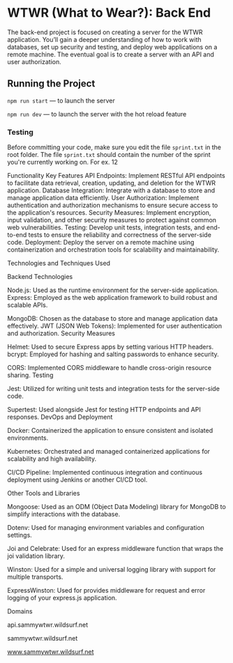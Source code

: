 # WTWR (What to Wear?): Back End

The back-end project is focused on creating a server for the WTWR application. You’ll gain a deeper understanding of how to work with databases, set up security and testing, and deploy web applications on a remote machine. The eventual goal is to create a server with an API and user authorization.

## Running the Project

`npm run start` — to launch the server

`npm run dev` — to launch the server with the hot reload feature

### Testing

Before committing your code, make sure you edit the file `sprint.txt` in the root folder. The file `sprint.txt` should contain the number of the sprint you're currently working on. For ex. 12

Functionality
Key Features
API Endpoints: Implement RESTful API endpoints to facilitate data retrieval, creation, updating, and deletion for the WTWR application.
Database Integration: Integrate with a database to store and manage application data efficiently.
User Authorization: Implement authentication and authorization mechanisms to ensure secure access to the application's resources.
Security Measures: Implement encryption, input validation, and other security measures to protect against common web vulnerabilities.
Testing: Develop unit tests, integration tests, and end-to-end tests to ensure the reliability and correctness of the server-side code.
Deployment: Deploy the server on a remote machine using containerization and orchestration tools for scalability and maintainability.

Technologies and Techniques Used

Backend Technologies

Node.js: Used as the runtime environment for the server-side application.
Express: Employed as the web application framework to build robust and scalable APIs.

MongoDB: Chosen as the database to store and manage application data effectively.
JWT (JSON Web Tokens): Implemented for user authentication and authorization.
Security Measures

Helmet: Used to secure Express apps by setting various HTTP headers.
bcrypt: Employed for hashing and salting passwords to enhance security.

CORS: Implemented CORS middleware to handle cross-origin resource sharing.
Testing

Jest: Utilized for writing unit tests and integration tests for the server-side code.

Supertest: Used alongside Jest for testing HTTP endpoints and API responses.
DevOps and Deployment

Docker: Containerized the application to ensure consistent and isolated environments.

Kubernetes: Orchestrated and managed containerized applications for scalability and high availability.

CI/CD Pipeline: Implemented continuous integration and continuous deployment using Jenkins or another CI/CD tool.

Other Tools and Libraries

Mongoose: Used as an ODM (Object Data Modeling) library for MongoDB to simplify interactions with the database.

Dotenv: Used for managing environment variables and configuration settings.

Joi and Celebrate: Used for an express middleware function that wraps the joi validation library.

Winston: Used for a simple and universal logging library with support for multiple transports.


ExpressWinston: Used for provides middleware for request and error logging of your express.js application.



Domains

api.sammywtwr.wildsurf.net

sammywtwr.wildsurf.net

www.sammywtwr.wildsurf.net
